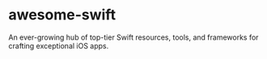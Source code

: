 # awesome-swift
An ever-growing hub of top-tier Swift resources, tools, and frameworks for crafting exceptional iOS apps.
